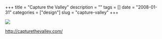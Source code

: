 +++
title = "Capture the Valley"
description = ""
tags = []
date = "2008-01-31"
categories = ["design"]
slug = "capture-valley"
+++


 

  <div id="screens-thumbs" class="clearfix">
    <div class="txt-center" id="design-submission"><a href="http://capturethevalley.com/"><img id='bluga-thumbnail-1015' class='bluga-thumbnail large' src='/media/bluga/
wt47f281ca3073c_0.jpg'/></a></div>  
  </div>   
<p><a href="http://capturethevalley.com/">http://capturethevalley.com/</a></p>




